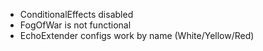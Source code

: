 
- ConditionalEffects disabled
- FogOfWar is not functional
- EchoExtender configs work by name (White/Yellow/Red)